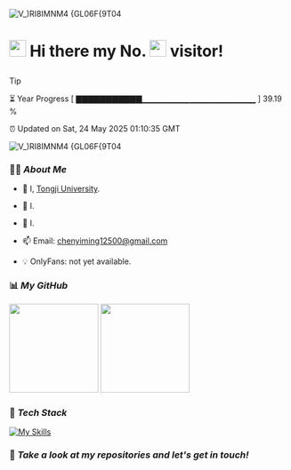 ![V_)RI8IMNM4 {GL06F{9T04](https://github.com/user-attachments/assets/bb20965a-4ad3-4aed-801d-37e4684642af)<h1>
  <img src="https://emojis.slackmojis.com/emojis/images/1660853767/60881/meow_attention.gif?1660853767" height="30"/>
  Hi there my No.
  <img src="https://profile-counter.glitch.me/Area-Ivy/count.svg" height="30"/>
  visitor!
</h1>

> [!TIP]
> ⏳ Year Progress [ ▇▇▇▇▇▇▇▇▇▇▇▁▁▁▁▁▁▁▁▁▁▁▁▁▁▁▁▁▁▁ ] 39.19 %
>
> ⏰ Updated on Sat, 24 May 2025 01:10:35 GMT

![V_)RI8IMNM4 {GL06F{9T04](https://github.com/user-attachments/assets/5b7c3737-24fb-4b16-b692-a31f3877b495)

### 👨‍💻 *About Me*

* 🚀 I, [Tongji University](https://www.tongji.edu.cn).

* 🌱 I.

* 🔭 I.

* 📫 Email: chenyiming12500@gmail.com

* 💡 OnlyFans: not yet available.

### 📊 *My GitHub*

<div align="left">
  <img src="https://github-readme-stats.vercel.app/api?username=Area-Ivy&show_icons=true&count_private=true" height="160"/>
  <img src="https://github-readme-stats.vercel.app/api/top-langs/?username=Area-Ivy&layout=compact" height="160"/>
</div>

### 🔧 *Tech Stack*
[![My Skills](https://skillicons.dev/icons?i=html,css,js,vue,fastapi,spring,go,java,cpp,py,mysql,redis,linux,git)](https://skillicons.dev)

### 🥰 *Take a look at my repositories and let's get in touch!*


